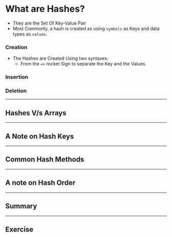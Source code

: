 # What are Hashes?
- They are the Set Of Key-Value Pair
- Most Commonly, a hash is created as using `symbols` as Keys and data types as `values`.

### Creation
- The Hashes are Created Using two syntaxes:
  - From the  `=>` rocket Sign to separate the Key and the Values.
### Insertion

###  Deletion
* * *
## Hashes V/s Arrays
* * *

## A Note on Hash Keys
* * *

## Common Hash Methods
* * *

## A note on Hash Order
* * *

## Summary 
* * *

## Exercise